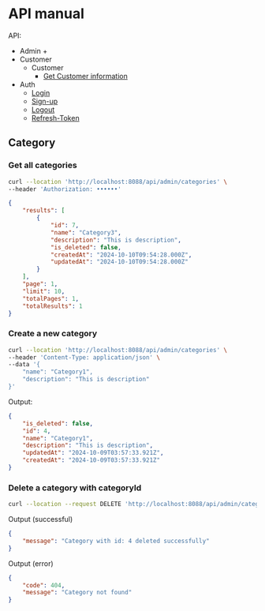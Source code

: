 # API manual

API:
+ Admin
    + 
+ Customer
    + Customer
        + [Get Customer information](docs/customer.md#get-customer-information)
+ Auth
    + [Login](docs/auth.md#login)
    + [Sign-up](docs/auth.md#sign-up)
    + [Logout](docs/auth.md#logout)
    + [Refresh-Token](docs/auth.md#refresh-token)

## Category

<!-- <span style="color:red">**The examples below only apply when Passport is disabled.**</span> -->

### Get all categories
```bash
curl --location 'http://localhost:8088/api/admin/categories' \
--header 'Authorization: ••••••'
```

```json
{
    "results": [
        {
            "id": 7,
            "name": "Category3",
            "description": "This is description",
            "is_deleted": false,
            "createdAt": "2024-10-10T09:54:28.000Z",
            "updatedAt": "2024-10-10T09:54:28.000Z"
        }
    ],
    "page": 1,
    "limit": 10,
    "totalPages": 1,
    "totalResults": 1
}
```


### Create a new category
```bash
curl --location 'http://localhost:8088/api/admin/categories' \
--header 'Content-Type: application/json' \
--data '{
    "name": "Category1",
    "description": "This is description"
}'
```

Output:
```json
{
    "is_deleted": false,
    "id": 4,
    "name": "Category1",
    "description": "This is description",
    "updatedAt": "2024-10-09T03:57:33.921Z",
    "createdAt": "2024-10-09T03:57:33.921Z"
}
```

### Delete a category with categoryId
```bash
curl --location --request DELETE 'http://localhost:8088/api/admin/categories/4'
```

Output (successful)
```json
{
    "message": "Category with id: 4 deleted successfully"
}
```

Output (error)

```json
{
    "code": 404,
    "message": "Category not found"
}
```